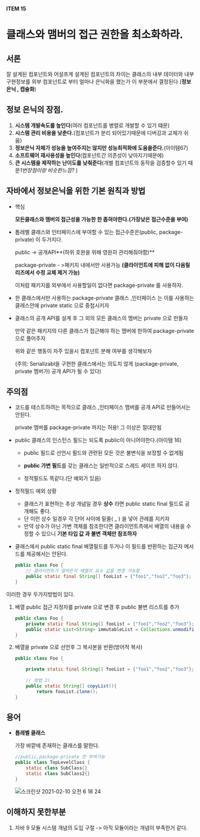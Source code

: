 **ITEM 15**

# 클래스와 맴버의 접근 권한을 최소화하라.



## 서론

잘 설계된 컴포넌트와 어설프게 설계된 컴포넌트의 차이는 클래스의 내부 데이터와 내부 구현정보를 외부 컴포넌트로 부터 얼마나 은닉화을 했는가 이 부분에서 결정된다 (**정보은닉 , 캡슐화**)







## 정보 은닉의 장점.

1. **시스템 개발속도를 높인다**(여러 컴포넌트를 병렬로 개발할 수 있기 떄문)
2. **시스템 관리 비용을 낮춘다.**(컴포넌트가 분리 되어있기때문에 디버깅과 교체가 쉬움)
3. **정보은닉 자체가 성능을 높여주지는 않지만 성능최적화에 도움을준다.**(아이템67)
4. **소프트웨어 재사용성을 높인다**(컴포넌트간 의존성이 낮아지기때문에)
5. **큰 시스템을 제작하는 난이도를 낮춰준다**(개별 컴포넌트의 동작을 검증할수 있기 때문*1번장점이랑 비슷한느낌?* )





## 자바에서 정보은닉을 위한 기본 원칙과 방법



- 핵심

  **모든클래스와 맴버의 접근성을 가능한 한 좁혀야한다.(가장낮은 접근수준을 부여)**



- 톱레벨 클래스와 인터페이스에 부여할 수 있는 접근수준은(public, package-private) 이 두가지다.

  public ->  공개API**(하위 호완을 위해 영원히 관리해줘야함)**

  package-private - >패키지 내에서만 사용가능 **(클라이언트에 피해 없이 다음릴리즈에서 수정 교체 제거 가능)**

  이처럼 패키지를 외부에서 사용할일이 없다면 package-private 를 사용하자.



- 한 클래스에서만 사용하는 package-private 클래스 ,인터페이스 는 이를 사용하는 클래스안에 private static 으로 중첩시키자



- 클래스의 공개 API를 설계 후 그 외의 모든 클래스의 멤버는 private 으로 만들자

  만약 같은 패키지의 다른 클래스가 접근해야 하는 맴버에 한하여 package-private 으로 풀어주자

  위와 같은 행동이 자주 있을시 컴포넌트 분해 여부를 생각해보자

  (주의: Serializabl을 구현한 클래스에서는 의도치 않게 (package-private, private 멤버가) 공개 API가 될 수 있다)





## 주의점



- 코드를 테스트하려는 목적으로 클래스 ,인터페이스 맴버를 공개 API로 만들어서는 안된다.

  private  맴버를 package-private 까지는 허용!  그 이상은 절대안됨



- public 클래스의 인스턴스 필드는 되도록 public이 아니어야한다.(아이템 16)

  - public 필드로 선언시 필드와 관련된 모든 것은 불변식을 보장할 수 없게됨

  - **public 가변 필드**를 갖는 클래스는 일반적으로 스레드 세이프 하지 않다.

  - 정적필드도 똑같다.(단 예외가 있음)



- 정적필드 예외 상황
  - 클래스가 표현하는 추상 개념일 경우 **상수** 라면 public static final 필드로 공개해도 좋다.
  - 단 이런 상수 일경우 각 단어 사이에 밑줄( _ ) 을 넣어 관례를 지키자
  - 만약 상수가 아닌 가변 객체를 참조한다면 클라이언트측에서 배열의 내용을 수정할 수 있으니 **기본 타입 값 과 불변 객체만 참조하자**



- 클래스에서 public static final 배열필드를 두거나 이 필드를 반환하는 접근자 메서드를 제공해서는 안된다.

  ```java
  public class Foo {
      // 클라이언트가 얼마든지 배열의 요소 값을 변경 가능함
      public static final String[] fooList = {"foo1","foo2","foo3"};
  }
  ```



이러한 경우 두가지방법이 있다.

1.  배열  public 접근 지정자를 private 으로 변경 후 public 불변 리스트를 추가

     ```java
     public class Foo {
         private static final String[] fooList = {"foo1","foo2","foo3"};
         public static List<String> immutableList = Collections.unmodifiableList(List.of(fooList)); //불변 리스트를 제공해주자
     }
     ```

2.  배열을 private 으로 선언후 그 복사본을 반환(방어적 복사)

     ```java
     public class Foo {
     
         private static final String[] fooList = {"foo1","foo2","foo3"};
       
         // 방법 2)
         public static String[] copyList(){
             return fooList.clone();
     }
     ```







## 용어



- **톱레벨 클래스**

  가장 바깥에 존재하는 클래스를 말한다.

  ```java
  //public,package-private 만 부여가능
  public class TopLevelClass { 
      static class SubClass{}
      static class SubClass2{}
  }
  ```

  ![스크린샷 2021-02-10 오전 6 18 24](https://user-images.githubusercontent.com/64793712/107437680-b316ed00-6b72-11eb-9be5-37e741d524f4.png)






## 이해하지 못한부분

1. 자바 9  모듈 시스템 개념의 도입 구절 -> 아직 모듈이라는 개념이 부족한거 같다.

   

